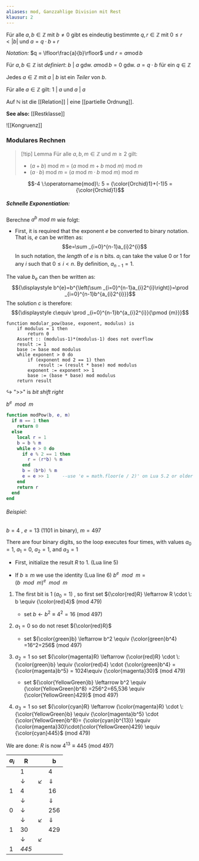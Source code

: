 ```yaml
---
aliases: mod, Ganzzahlige Division mit Rest
klausur: 2
---
```


Für alle  $a, b ∈ \mathbb Z$ mit $b \ne 0$ gibt es eindeutig bestimmte $q,r ∈ \mathbb Z$ mit $0 ≤ r < |b|$ und $a = q · b + r$ 

*Notation:*  $q = \lfloor\frac{a}{b}\rfloor$ und $r = a \operatorname{mod} b$ 

Für  $a, b ∈ \mathbb Z$ ist *definiert*: 
$b \:|\: a$    gdw.    $a \operatorname{mod} b = 0$    gdw.    $a = q \cdot b$   für ein  $q ∈ \mathbb Z$ 

Jedes $a ∈ \mathbb Z$  mit  $a \:|\: b$ ist ein *Teiler* von $b$. 

Für alle  $a ∈ \mathbb Z$ gilt:
$1 \:|\: a$    und    $a \:|\: a$ 

Auf $\mathbb N$ ist die [[Relation]] | eine [[partielle Ordnung]].

**See also:** [[Restklasse]]

![[Kongruenz]] 

### Modulares Rechnen

>[!tip] Lemma 
>Für alle $a, b, m ∈ \mathbb Z$ und $m ≥ 2$ gilt: 
>- $(a + b)$ mod $m$ = ($a$ mod $m + b$ mod $m$) mod $m$ 
>- $(a · b)$ mod $m$ = ($a$ mod $m · b$ mod $m$) mod $m$

$$-4 \:\operatorname{mod}\: 5 = {\color{Orchid}1}+(-1)5 = {\color{Orchid}1}$$
##### Schnelle Exponentiation:
Berechne $a^b\: mod\: m$ wie folgt:
- First, it is required that the exponent $e$ be converted to binary notation. That is, $e$ can be written as:
$$e=\sum _{i=0}^{n-1}a_{i}2^{i}$$
In such notation, the _length_ of $e$ is $n$ bits. $a_i$ can take the value 0 or 1 for any $i$ such that $0 ≤ i < n$. By definition, $a_{n − 1} = 1$.

The value $b_e$ can then be written as:
$${\displaystyle b^{e}=b^{\left(\sum _{i=0}^{n-1}a_{i}2^{i}\right)}=\prod _{i=0}^{n-1}b^{a_{i}2^{i}}}$$
The solution $c$ is therefore:
$${\displaystyle c\equiv \prod _{i=0}^{n-1}b^{a_{i}2^{i}}{\pmod {m}}}$$

```pseudocode
function modular_pow(base, exponent, modulus) is
    if modulus = 1 then
        return 0
    Assert :: (modulus-1)*(modulus-1) does not overflow
    result := 1
    base := base mod modulus
    while exponent > 0 do
        if (exponent mod 2 == 1) then
            result := (result * base) mod modulus
        exponent := exponent >> 1
        base := (base * base) mod modulus
    return result
```
$\hookrightarrow$ ">>" is *bit shift right* 


$b^e \:\: mod\:\: m$
```lua
function modPow(b, e, m)
  if m == 1 then
    return 0
  else
    local r = 1
    b = b % m
    while e > 0 do
      if e % 2 == 1 then
        r = (r*b) % m
      end
      b = (b*b) % m
      e = e >> 1     --use 'e = math.floor(e / 2)' on Lua 5.2 or older
    end
    return r
  end
end
```

###### Beispiel:
$b=4$ , $e=13$ (1101 in binary), $m = 497$ 

There are four binary digits, so the loop executes four times, with values $a_0 = 1$, $a_1 = 0$, $a_2 = 1$, and $a_3 = 1$ 

- First, initialize the result $R$ to 1. (Lua line 5)

- If $b\geq m$ we use the identity (Lua line 6) $b^e \:\: mod\:\: m =(b \:\: mod\:\:m)^e\:\:mod\:\:m$ 

1.  The first bit is 1 ($a_0 = 1$) , so first set ${\color{red}R} \leftarrow R \cdot \: b \equiv {\color{red}4}$ (mod 479)
	- set $b\leftarrow b^2 \equiv 4^2=16$ (mod 497)

2.  $a_1 = 0$ so do not reset ${\color{red}R}$
	- set ${\color{green}b} \leftarrow b^2 \equiv {\color{green}b^4} =16^2=256$ (mod 497)

3. $a_2 = 1$ so set ${\color{magenta}R} \leftarrow {\color{red}R} \cdot \: {\color{green}b} \equiv {\color{red}4} \cdot {\color{green}b^4} = {\color{magenta}b^5} = 1024\equiv {\color{magenta}30}$ (mod 479)
	- set ${\color{YellowGreen}b} \leftarrow b^2 \equiv {\color{YellowGreen}b^8} =256^2=65,536 \equiv {\color{YellowGreen}429}$ (mod 497)

4. $a_3 = 1$ so set ${\color{cyan}R} \leftarrow {\color{magenta}R} \cdot \: {\color{YellowGreen}b} \equiv {\color{magenta}b^5} \cdot {\color{YellowGreen}b^8}= {\color{cyan}b^{13}} \equiv {\color{magenta}30}\cdot{\color{YellowGreen}429} \equiv {\color{cyan}445}$ (mod 479)

We are done: $R$ is now $4^{13}\equiv 445$ (mod 497)

|$a_i$|R| |b |
|---|---|---|---|
||1||4|
||$\downarrow$|$\swarrow$|$\Downarrow$|
|1|4||16|
||$\downarrow$||$\Downarrow$|
|0|$\downarrow$||256|
||$\downarrow$|$\swarrow$|$\Downarrow$|
|1|30||429|
||$\downarrow$|$\swarrow$||
|1|*445*|||

 